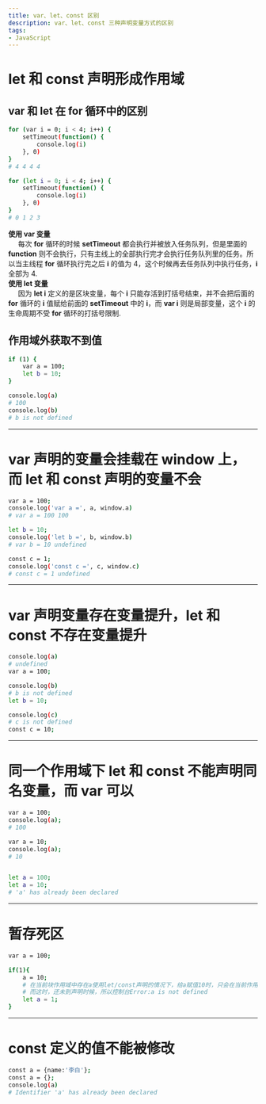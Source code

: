```yaml
---
title: var、let、const 区别
description: var、let、const 三种声明变量方式的区别
tags:
- JavaScript
---
```


# let 和 const 声明形成作用域

## var 和 let 在 for 循环中的区别

```bash
for (var i = 0; i < 4; i++) {
    setTimeout(function() {
        console.log(i)
    }, 0)
}
# 4 4 4 4

for (let i = 0; i < 4; i++) {
    setTimeout(function() {
        console.log(i)
    }, 0)
}
# 0 1 2 3 
```

**使用 var 变量**<br>
&nbsp;&nbsp;&nbsp;&nbsp;&nbsp;每次 **for** 循环的时候 **setTimeout** 都会执行并被放入任务队列，但是里面的 **function** 则不会执行，只有主线上的全部执行完才会执行任务队列里的任务。所以当主线程 **for** 循环执行完之后 **i** 的值为 4，这个时候再去任务队列中执行任务，**i** 全部为 4.<br>
**使用 let 变量**<br>
&nbsp;&nbsp;&nbsp;&nbsp;&nbsp;因为 **let i** 定义的是区块变量，每个 **i** 只能存活到打括号结束，并不会把后面的 **for** 循环的 **i** 值赋给前面的 **setTimeout** 中的 **i**，而 **var i** 则是局部变量，这个 **i** 的生命周期不受 **for** 循环的打括号限制.<br>

## 作用域外获取不到值

```bash
if (1) {
    var a = 100;
    let b = 10;
}

console.log(a)
# 100
console.log(b)
# b is not defined
```

***

# var 声明的变量会挂载在 window 上，而 let 和 const 声明的变量不会

```bash
var a = 100;
console.log('var a =', a, window.a)
# var a = 100 100

let b = 10;
console.log('let b =', b, window.b)
# var b = 10 undefined

const c = 1;
console.log('const c =', c, window.c)
# const c = 1 undefined
```

***

# var 声明变量存在变量提升，let 和 const 不存在变量提升

```bash
console.log(a)
# undefined
var a = 100;

console.log(b)
# b is not defined
let b = 10;

console.log(c)
# c is not defined
const c = 10;
```

***

# 同一个作用域下 let 和 const 不能声明同名变量，而 var 可以

```bash
var a = 100;
console.log(a); 
# 100

var a = 10;
console.log(a); 
# 10


let a = 100;
let a = 10;
# 'a' has already been declared
```

***

# 暂存死区

```bash
var a = 100;

if(1){
    a = 10;
    # 在当前块作用域中存在a使用let/const声明的情况下，给a赋值10时，只会在当前作用域找变量a，
    # 而这时，还未到声明时候，所以控制台Error:a is not defined
    let a = 1;
}
```

***

# const 定义的值不能被修改

```bash
const a = {name:'李白'};
const a = {};
console.log(a) 
# Identifier 'a' has already been declared
```



